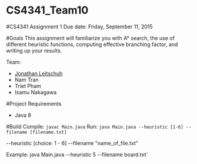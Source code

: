 # CS4341_Team10

#CS4341
Assignment 1
Due date:  Friday, September 11, 2015

#Goals
This assignment will familiarize you with A* search, the use of different heuristic functions, computing effective branching factor, and writing up your results.

Team:
- [Jonathan Leitschuh](https://github.com/JLLeitschuh)
- Nam Tran
- Triet Pham
- Isamu Nakagawa

#Project Requirements
- Java 8

#Build
Compile: `javac Main.java`
Run: `java Main.java --heuristic [1-6] --filename [filename.txt]`

--heuristic [choice: 1 - 6]
--filename "name_of_file.txt"

Example: java Main.java --heuristic 5 --filename board.txt`
